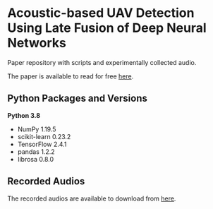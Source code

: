 # Acoustic-based UAV Detection Using Late Fusion of Deep Neural Networks
Paper repository with scripts and experimentally collected audio.

The paper is available to read for free [here](https://www.mdpi.com/2504-446X/5/3/54).

## Python Packages and Versions
**Python 3.8**
* NumPy 1.19.5
* scikit-learn 0.23.2
* TensorFlow 2.4.1
* pandas 1.2.2
* librosa 0.8.0


## Recorded Audios
The recorded audios are available to download from [here](https://www.dropbox.com/sh/tpmsj5cac5btkf3/AABDmpZZwKw0lnHEviTey5y3a?dl=0).
